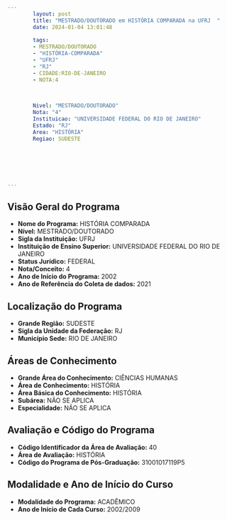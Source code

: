 ```yaml
---
        layout: post
        title: "MESTRADO/DOUTORADO em HISTÓRIA COMPARADA na UFRJ  "
        date: 2024-01-04 13:01:48
     
        tags:
        - MESTRADO/DOUTORADO
        - "HISTÓRIA-COMPARADA"
        - "UFRJ"
        - "RJ"
        - CIDADE:RIO-DE-JANEIRO
        - NOTA:4
        
       

        Nivel: "MESTRADO/DOUTORADO"
        Nota: "4"
        Instituicao: "UNIVERSIDADE FEDERAL DO RIO DE JANEIRO"
        Estado: "RJ"
        Area: "HISTÓRIA"
        Regiao: SUDESTE
        
        
        
        
        
        
---
```

## Visão Geral do Programa
- **Nome do Programa:** HISTÓRIA COMPARADA
- **Nível:** MESTRADO/DOUTORADO
- **Sigla da Instituição:** UFRJ
- **Instituição de Ensino Superior:** UNIVERSIDADE FEDERAL DO RIO DE JANEIRO
- **Status Jurídico:** FEDERAL
- **Nota/Conceito:** 4
- **Ano de Início do Programa:** 2002
- **Ano de Referência do Coleta de dados:** 2021

## Localização do Programa
- **Grande Região:** SUDESTE
- **Sigla da Unidade da Federação:** RJ
- **Município Sede:** RIO DE JANEIRO

## Áreas de Conhecimento
- **Grande Área do Conhecimento:** CIÊNCIAS HUMANAS
- **Área de Conhecimento:** HISTÓRIA
- **Área Básica do Conhecimento:** HISTÓRIA
- **Subárea:** NÃO SE APLICA
- **Especialidade:** NÃO SE APLICA

## Avaliação e Código do Programa
- **Código Identificador da Área de Avaliação:** 40
- **Área de Avaliação:** HISTÓRIA
- **Código do Programa de Pós-Graduação:** 31001017119P5


## Modalidade e Ano de Início do Curso
- **Modalidade do Programa:** ACADÊMICO
- **Ano de Início de Cada Curso:** 2002/2009
